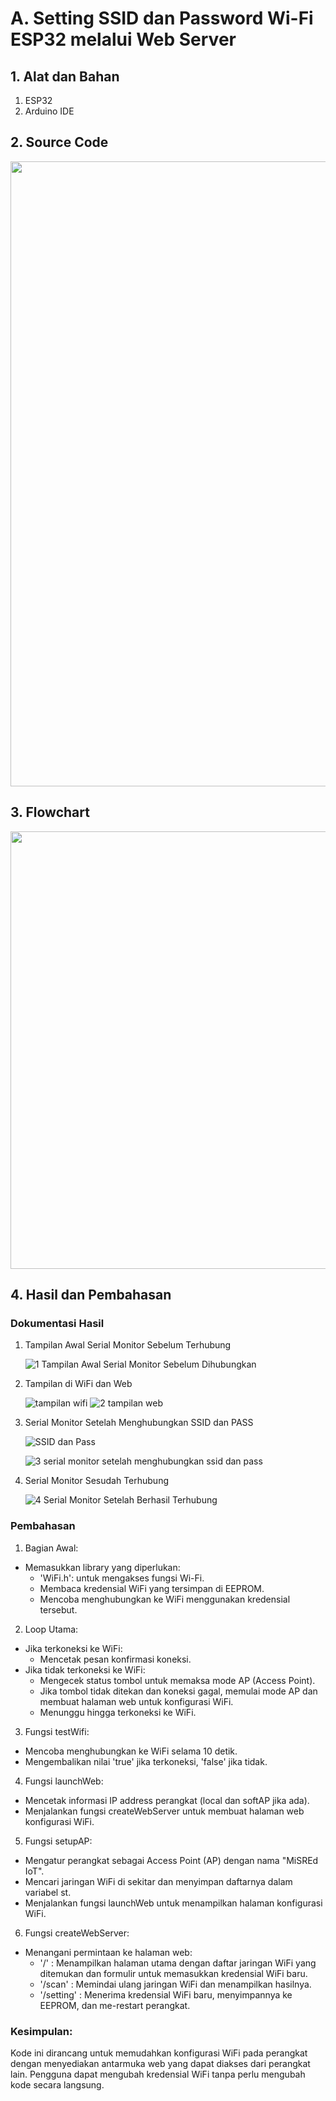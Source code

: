 # A. Setting SSID dan Password Wi-Fi ESP32 melalui Web Server

## 1. Alat dan Bahan
1) ESP32
2) Arduino IDE

## 2. Source Code

<img src="https://github.com/AkmalRaiddd/Jobsheet-4-ES/assets/155884626/36b91886-808b-462e-b6c5-a59c30311128" height=1000rem>


## 3. Flowchart

<img src="https://github.com/AkmalRaiddd/Jobsheet-4-ES/assets/155884626/4cb2f480-147c-4c94-8ede-4adcbcc3d76b" height=700rem>

## 4. Hasil dan Pembahasan
### Dokumentasi Hasil
1. Tampilan Awal Serial Monitor Sebelum Terhubung

   ![1  Tampilan Awal Serial Monitor Sebelum Dihubungkan](https://github.com/AkmalRaiddd/Jobsheet-4-ES/assets/155884626/bc6ef692-1b0d-4922-9fed-9abb6872d9fe)

2. Tampilan di WiFi dan Web

   ![tampilan wifi](https://github.com/AkmalRaiddd/Jobsheet-4-ES/assets/155884626/2d7b9927-20ba-4cb0-8bfb-b9118376d943
   )
   ![2  tampilan web](https://github.com/AkmalRaiddd/Jobsheet-4-ES/assets/155884626/05f64d50-3906-4004-a62f-f06366779e11)


4. Serial Monitor Setelah Menghubungkan SSID dan PASS

   ![SSID dan Pass](https://github.com/AkmalRaiddd/Jobsheet-4-ES/assets/155884626/f384b73a-0b5b-4bb0-9114-fb380ed652ff)


   ![3  serial monitor setelah menghubungkan ssid dan pass](https://github.com/AkmalRaiddd/Jobsheet-4-ES/assets/155884626/bd20ba64-81be-4f6d-9cb0-f659701ccddc)

   
5. Serial Monitor Sesudah Terhubung

   ![4  Serial Monitor Setelah Berhasil Terhubung](https://github.com/AkmalRaiddd/Jobsheet-4-ES/assets/155884626/bb92a47e-2337-4df6-8dce-d52a649db608)



### Pembahasan

  1. Bagian Awal:
  * Memasukkan library yang diperlukan:
     * 'WiFi.h': untuk mengakses fungsi Wi-Fi.
     * Membaca kredensial WiFi yang tersimpan di EEPROM.
     * Mencoba menghubungkan ke WiFi menggunakan kredensial tersebut.

  2. Loop Utama:
  * Jika terkoneksi ke WiFi:
    * Mencetak pesan konfirmasi koneksi.
  * Jika tidak terkoneksi ke WiFi:
    * Mengecek status tombol untuk memaksa mode AP (Access Point).
    * Jika tombol tidak ditekan dan koneksi gagal, memulai mode AP dan membuat halaman web untuk konfigurasi WiFi.
    * Menunggu hingga terkoneksi ke WiFi.

  3. Fungsi testWifi:
  * Mencoba menghubungkan ke WiFi selama 10 detik.
  * Mengembalikan nilai 'true' jika terkoneksi, 'false' jika tidak.

  4. Fungsi launchWeb:
  * Mencetak informasi IP address perangkat (local dan softAP jika ada).
  * Menjalankan fungsi createWebServer untuk membuat halaman web konfigurasi WiFi.

  5. Fungsi setupAP:
  * Mengatur perangkat sebagai Access Point (AP) dengan nama "MiSREd IoT".
  * Mencari jaringan WiFi di sekitar dan menyimpan daftarnya dalam variabel st.
  * Menjalankan fungsi launchWeb untuk menampilkan halaman konfigurasi WiFi.

  6. Fungsi createWebServer:
  * Menangani permintaan ke halaman web:
    * '/' : Menampilkan halaman utama dengan daftar jaringan WiFi yang ditemukan dan formulir untuk memasukkan kredensial WiFi baru.
    * '/scan' : Memindai ulang jaringan WiFi dan menampilkan hasilnya.
    * '/setting' : Menerima kredensial WiFi baru, menyimpannya ke EEPROM, dan me-restart perangkat.
  
### Kesimpulan:
Kode ini dirancang untuk memudahkan konfigurasi WiFi pada perangkat dengan menyediakan antarmuka web yang dapat diakses dari perangkat lain. Pengguna dapat mengubah kredensial WiFi tanpa perlu mengubah kode secara langsung.
